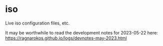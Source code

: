 iso
===

Live iso configuration files, etc.

It may be worthwhile to read the development notes for 2023-05-22 here:
https://ragnarokos.github.io/logs/devnotes-may-2023.html
